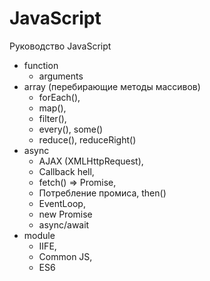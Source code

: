 # JavaScript
Руководство JavaScript

- function
    - arguments
- array (перебирающие методы массивов)
    - forEach(),
    - map(),
    - filter(),
    - every(), some()
    - reduce(), reduceRight()
- async
    - AJAX (XMLHttpRequest),
    - Callback hell,
    - fetch() => Promise,
    - Потребление промиса, then()
    - EventLoop,
    - new Promise
    - async/await
- module
    - IIFE,
    - Common JS,
    - ES6
